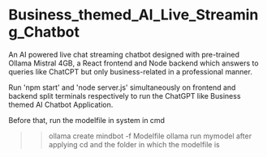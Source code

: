 # Business_themed_AI_Live_Streaming_Chatbot
An AI powered live chat streaming chatbot designed with pre-trained Ollama Mistral 4GB, a React frontend and Node backend which answers to queries like ChatCPT but only business-related in a professional manner.

Run 'npm start' and 'node server.js' simultaneously on frontend and backend split terminals respectively to run the ChatGPT like Business themed AI Chatbot Application.

Before that, run the modelfile in system in cmd
>>ollama create mindbot -f Modelfile
>>ollama run mymodel
after applying cd and the folder in which the modelfile is
